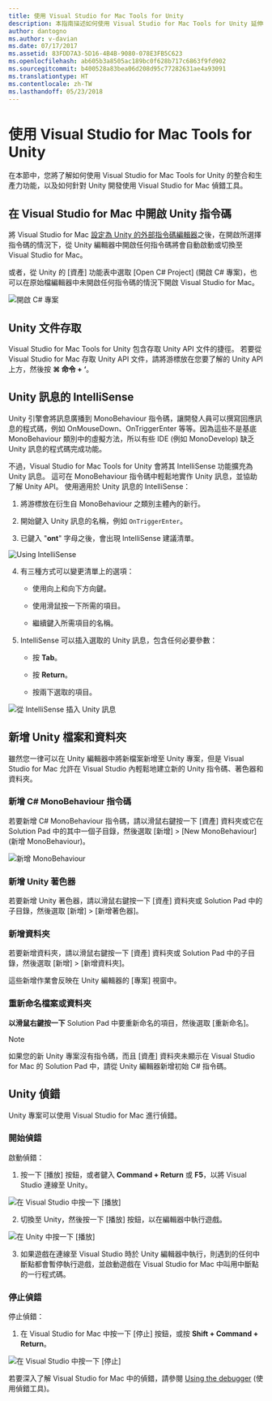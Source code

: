 ```yaml
---
title: 使用 Visual Studio for Mac Tools for Unity
description: 本指南描述如何使用 Visual Studio for Mac Tools for Unity 延伸模組
author: dantogno
ms.author: v-davian
ms.date: 07/17/2017
ms.assetid: 83FDD7A3-5D16-4B4B-9080-078E3FB5C623
ms.openlocfilehash: ab605b3a8505ac189bc0f628b717c6863f9fd902
ms.sourcegitcommit: b400528a83bea06d208d95c77282631ae4a93091
ms.translationtype: HT
ms.contentlocale: zh-TW
ms.lasthandoff: 05/23/2018
---
```

# <a name="using-visual-studio-for-mac-tools-for-unity"></a>使用 Visual Studio for Mac Tools for Unity

在本節中，您將了解如何使用 Visual Studio for Mac Tools for Unity 的整合和生產力功能，以及如何針對 Unity 開發使用 Visual Studio for Mac 偵錯工具。

## <a name="opening-unity-scripts-in-visual-studio-for-mac"></a>在 Visual Studio for Mac 中開啟 Unity 指令碼

將 Visual Studio for Mac [設定為 Unity 的外部指令碼編輯器](setup-vsmac-tools-unity.md#configure-unity-for-use-with-visual-studio-for-mac)之後，在開啟所選擇指令碼的情況下，從 Unity 編輯器中開啟任何指令碼將會自動啟動或切換至 Visual Studio for Mac。

或者，從 Unity 的 [資產] 功能表中選取 [Open C# Project] (開啟 C# 專案)，也可以在原始檔編輯器中未開啟任何指令碼的情況下開啟 Visual Studio for Mac。

![開啟 C# 專案](media/using-vsmac-tools-unity-image1.png)

## <a name="unity-documentation-access"></a>Unity 文件存取

Visual Studio for Mac Tools for Unity 包含存取 Unity API 文件的捷徑。 若要從 Visual Studio for Mac 存取 Unity API 文件，請將游標放在您要了解的 Unity API 上方，然後按 **⌘ 命令 + ‘**。

## <a name="intellisense-for-unity-messages"></a>Unity 訊息的 IntelliSense
Unity 引擎會將訊息廣播到 MonoBehaviour 指令碼，讓開發人員可以撰寫回應訊息的程式碼，例如 OnMouseDown、OnTriggerEnter 等等。因為這些不是基底 MonoBehaviour 類別中的虛擬方法，所以有些 IDE (例如 MonoDevelop) 缺乏 Unity 訊息的程式碼完成功能。

不過，Visual Studio for Mac Tools for Unity 會將其 IntelliSense 功能擴充為 Unity 訊息。 這可在 MonoBehaviour 指令碼中輕鬆地實作 Unity 訊息，並協助了解 Unity API。 使用適用於 Unity 訊息的 IntelliSense：

1.  將游標放在衍生自 MonoBehaviour 之類別主體內的新行。

2.  開始鍵入 Unity 訊息的名稱，例如 `OnTriggerEnter`。

3.  已鍵入 "**ont**" 字母之後，會出現 IntelliSense 建議清單。

  ![Using IntelliSense](media/using-vsmac-tools-unity-image2.png)

4.  有三種方式可以變更清單上的選項：

    * 使用向上和向下方向鍵。

    * 使用滑鼠按一下所需的項目。

    * 繼續鍵入所需項目的名稱。

5.  IntelliSense 可以插入選取的 Unity 訊息，包含任何必要參數：

    * 按 **Tab**。

    * 按 **Return**。

    * 按兩下選取的項目。

  ![從 IntelliSense 插入 Unity 訊息](media/using-vsmac-tools-unity-image3.png)

## <a name="adding-new-unity-files-and-folders"></a>新增 Unity 檔案和資料夾

雖然您一律可以在 Unity 編輯器中將新檔案新增至 Unity 專案，但是 Visual Studio for Mac 允許在 Visual Studio 內輕鬆地建立新的 Unity 指令碼、著色器和資料夾。

### <a name="add-a-new-c-monobehaviour-script"></a>新增 C# MonoBehaviour 指令碼

若要新增 C# MonoBehaviour 指令碼，請以滑鼠右鍵按一下 [資產] 資料夾或它在 Solution Pad 中的其中一個子目錄，然後選取 [新增] > [New MonoBehaviour] (新增 MonoBehaviour)。

![新增 MonoBehaviour](media/using-vsmac-tools-unity-image4.png)

### <a name="add-a-new-unity-shader"></a>新增 Unity 著色器

若要新增 Unity 著色器，請以滑鼠右鍵按一下 [資產] 資料夾或 Solution Pad 中的子目錄，然後選取 [新增] > [新增著色器]。

### <a name="add-a-new-folder"></a>新增資料夾

若要新增資料夾，請以滑鼠右鍵按一下 [資產] 資料夾或 Solution Pad 中的子目錄，然後選取 [新增] > [新增資料夾]。

這些新增作業會反映在 Unity 編輯器的 [專案] 視窗中。

### <a name="to-rename-a-file-or-folder"></a>重新命名檔案或資料夾
**以滑鼠右鍵按一下** Solution Pad 中要重新命名的項目，然後選取 [重新命名]。

> [!NOTE]
> 如果您的新 Unity 專案沒有指令碼，而且 [資產] 資料夾未顯示在 Visual Studio for Mac 的 Solution Pad 中，請從 Unity 編輯器新增初始 C# 指令碼。

## <a name="unity-debugging"></a>Unity 偵錯

Unity 專案可以使用 Visual Studio for Mac 進行偵錯。

### <a name="start-debugging"></a>開始偵錯

啟動偵錯：

1.  按一下 [播放] 按鈕，或者鍵入 **Command + Return** 或 **F5**，以將 Visual Studio 連線至 Unity。

  ![在 Visual Studio 中按一下 [播放]](media/using-vsmac-tools-unity-image5.png)

2.  切換至 Unity，然後按一下 [播放] 按鈕，以在編輯器中執行遊戲。

  ![在 Unity 中按一下 [播放]](media/using-vsmac-tools-unity-image6.png)

3.  如果遊戲在連線至 Visual Studio 時於 Unity 編輯器中執行，則遇到的任何中斷點都會暫停執行遊戲，並啟動遊戲在 Visual Studio for Mac 中叫用中斷點的一行程式碼。

### <a name="stop-debugging"></a>停止偵錯

停止偵錯：

1.  在 Visual Studio for Mac 中按一下 [停止] 按鈕，或按 **Shift + Command + Return**。

  ![在 Visual Studio 中按一下 [停止]](media/using-vsmac-tools-unity-image7.png)

若要深入了解 Visual Studio for Mac 中的偵錯，請參閱 [Using the debugger](https://docs.microsoft.com/visualstudio/mac/debugging) (使用偵錯工具)。
